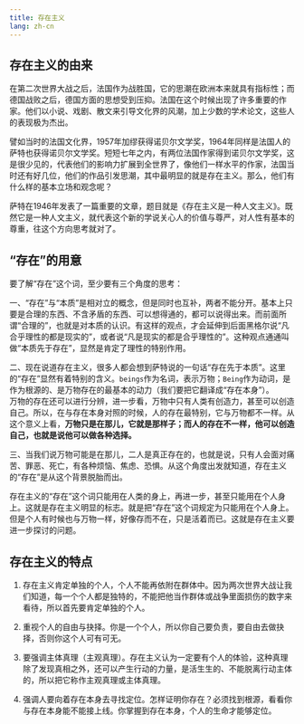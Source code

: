 ```yaml
---
title: 存在主义
lang: zh-cn
---
```


## 存在主义的由来

在第二次世界大战之后，法国作为战胜国，它的思潮在欧洲本来就具有指标性；而德国战败之后，德国方面的思想受到压抑。法国在这个时候出现了许多重要的作家。他们以小说、戏剧、散文来引导文化界的风潮，加上少数的学术论文，这些人的表现极为杰出。

譬如当时的法国文化界，1957年加缪获得诺贝尔文学奖，1964年同样是法国人的萨特也获得诺贝尔文学奖。短短七年之内，有两位法国作家得到诺贝尔文学奖，这是很少见的，代表他们的影响力扩展到全世界了，像他们一样水平的作家，法国当时还有好几位，他们的作品引发思潮，其中最明显的就是存在主义。那么，他们有什么样的基本立场和观念呢？

萨特在1946年发表了一篇重要的文章，题目就是《存在主义是一种人文主义》。既然它是一种人文主义，就代表这个新的学说关心人的价值与尊严，对人性有基本的尊重，往这个方向思考就对了。


## “存在”的用意

要了解“存在”这个词，至少要有三个角度的思考：

一、“存在”与“本质”是相对立的概念，但是同时也互补，两者不能分开。基本上只要是合理的东西、不含矛盾的东西、可以想得通的，都可以说得出来。而前面所谓“合理的”，也就是对本质的认识。有这样的观点，才会延伸到后面黑格尔说“凡合乎理性的都是现实的”，或者说“凡是现实的都是合乎理性的”。这种观点通通叫做“本质先于存在”，显然是肯定了理性的特别作用。

二、现在说道存在主义，很多人都会想到萨特说的一句话“存在先于本质”。这里的“存在”显然有着特别的含义。`beings`作为名词，表示万物；`Being`作为动词，是作为根源的、是万物存在的最基本的动力（我们要把它翻译成“存在本身”）。  
万物的存在还可以进行分辨，进一步看，万物中只有人类有创造力，甚至可以创造自己。所以，在与存在本身对照的时候，人的存在最特别，它与万物都不一样。从这个意义上看，**万物只是在那儿，它就是那样子；而人的存在不一样，他可以创造自己，也就是说他可以做各种选择。**

三、当我们说万物可能是在那儿，二人是真正存在的，也就是说，只有人会面对痛苦、罪恶、死亡，有各种烦恼、焦虑、恐惧。从这个角度出发就知道，存在主义的“存在”是从这个背景脱胎而出。

存在主义的“存在”这个词只能用在人类的身上，再进一步，甚至只能用在个人身上。这就是存在主义明显的标志。就是把“存在”这个词规定为只能用在个人身上。但是个人有时候也与万物一样，好像存而不在，只是活着而已。这就是存在主义要进一步探讨的问题。


## 存在主义的特点

1. 存在主义肯定单独的个人，个人不能再依附在群体中。因为两次世界大战让我们知道，每一个个人都是独特的，不能把他当作群体或战争里面损伤的数字来看待，所以首先要肯定单独的个人。

2. 重视个人的自由与抉择。你是一个个人，所以你自己要负责，要自由去做抉择，否则你这个人可有可无。

3. 要强调主体真理（主观真理）。存在主义认为一定要有个人的体验，这种真理除了发现真相之外，还可以产生行动的力量，是活生生的、不能脱离行动主体的，所以把它称作主观真理或主体真理。

4. 强调人要向着存在本身去寻找定位。怎样证明你存在？必须找到根源，看看你与存在本身能不能接上线。你掌握到存在本身，个人的生命才能够定位。
